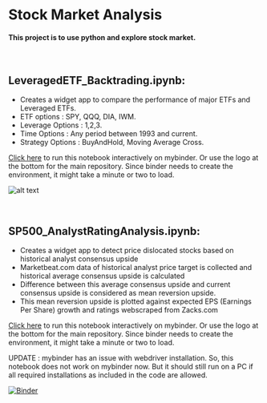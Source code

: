 # Stock Market Analysis

#### This project is to use python and explore stock market. 
<br>

## LeveragedETF_Backtrading.ipynb:
- Creates a widget app to compare the performance of major ETFs and Leveraged ETFs. 
- ETF options : SPY, QQQ, DIA, IWM.
- Leverage Options : 1,2,3.
- Time Options : Any period between 1993 and current.
- Strategy Options : BuyAndHold, Moving Average Cross.

[Click here](https://mybinder.org/v2/gh/RaghuvirJonnagiri/StockMarketAnalysis/HEAD?labpath=LeveragedETF_Backtrading.ipynb) to run this notebook interactively on mybinder. Or use the logo at the bottom for the main repository. Since binder needs to create the environment, it might take a minute or two to load. 

![alt text](https://github.com/RaghuvirJonnagiri/StockMarketAnalysis/blob/main/ReferenceImages/SampleOutput_LeveragedETFtrading.PNG)

<br>

## SP500_AnalystRatingAnalysis.ipynb:
- Creates a widget app to detect price dislocated stocks based on historical analyst consensus upside
- Marketbeat.com data of historical analyst price target is collected and historical average consensus upside is calculated
- Difference between this average consensus upside and current consensus upside is considered as mean reversion upside.
- This mean reversion upside is plotted against expected EPS (Earnings Per Share) growth and ratings webscraped from Zacks.com

[Click here](https://mybinder.org/v2/gh/RaghuvirJonnagiri/StockMarketAnalysis/HEAD?labpath=SP500_AnalystRatingAnalysis.ipynb) to run this notebook interactively on mybinder. Or use the logo at the bottom for the main repository. Since binder needs to create the environment, it might take a minute or two to load.

UPDATE : mybinder has an issue with webdriver installation. So, this notebook does not work on mybinder now. But it should still run on a PC if all required installations as included in the code are allowed.
<br>

[![Binder](https://mybinder.org/badge_logo.svg)](https://mybinder.org/v2/gh/RaghuvirJonnagiri/StockMarketAnalysis/HEAD)
